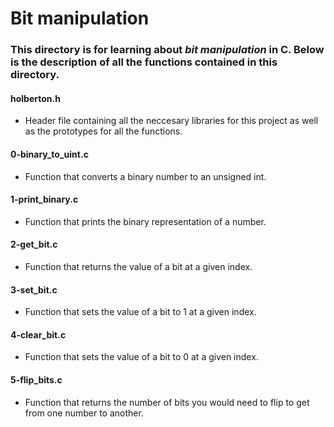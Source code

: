 # Bit manipulation
### This directory is for learning about _bit manipulation_ in C. Below is the description of all the functions contained in this directory.

#### holberton.h
* Header file containing all the neccesary libraries for this project as well as the prototypes for all the functions.

#### 0-binary_to_uint.c
* Function that converts a binary number to an unsigned int.

#### 1-print_binary.c
* Function that prints the binary representation of a number.

#### 2-get_bit.c
* Function that returns the value of a bit at a given index.

#### 3-set_bit.c
* Function that sets the value of a bit to 1 at a given index.

#### 4-clear_bit.c
* Function that sets the value of a bit to 0 at a given index.

#### 5-flip_bits.c
* Function that returns the number of bits you would need to flip to get from one number to another.

